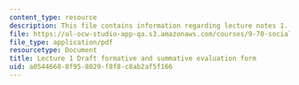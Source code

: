 ```yaml
---
content_type: resource
description: This file contains information regarding lecture notes 1.
file: https://ol-ocw-studio-app-qa.s3.amazonaws.com/courses/9-70-social-psychology-spring-2013/a05446688f958029f8f8c8ab2af5f166_MIT9_70S13_frmtve_evltn_L1.pdf
file_type: application/pdf
resourcetype: Document
title: Lecture 1 Draft formative and summative evaluation form
uid: a0544668-8f95-8029-f8f8-c8ab2af5f166
---
```

